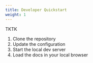 ```yaml
---
title: Developer Quickstart
weight: 1
---
```


TKTK

1. Clone the repository
2. Update the configuration
3. Start the local dev server
4. Load the docs in your local browser
